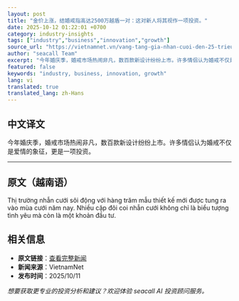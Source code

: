 ```yaml
---
layout: post
title: "金价上涨，结婚戒指高达2500万越盾一对：这对新人将其视作一项投资。"
date: 2025-10-12 01:22:01 +0700
category: industry-insights
tags: ["industry","business","innovation","growth"]
source_url: "https://vietnamnet.vn/vang-tang-gia-nhan-cuoi-den-25-trieu-cap-doi-uyen-uong-coi-nhu-khoan-dau-tu-2451536.html"
author: "seacall Team"
excerpt: "今年婚庆季，婚戒市场热闹非凡，数百款新设计纷纷上市。许多情侣认为婚戒不仅是爱情的象征，更是一项投资。..."
featured: false
keywords: "industry, business, innovation, growth"
lang: vi
translated: true
translated_lang: zh-Hans
---
```


## 中文译文

今年婚庆季，婚戒市场热闹非凡，数百款新设计纷纷上市。许多情侣认为婚戒不仅是爱情的象征，更是一项投资。

---

## 原文（越南语）

Thị trường nhẫn cưới sôi động với hàng trăm mẫu thiết kế mới được tung ra vào mùa cưới năm nay. Nhiều cặp đôi coi nhẫn cưới không chỉ là biểu tượng tình yêu mà còn là một khoản đầu tư.

## 相关信息

- **原文链接**：[查看完整新闻](https://vietnamnet.vn/vang-tang-gia-nhan-cuoi-den-25-trieu-cap-doi-uyen-uong-coi-nhu-khoan-dau-tu-2451536.html)
- **新闻来源**：VietnamNet
- **发布时间**：2025/10/11

*想要获取更专业的投资分析和建议？欢迎体验 seacall AI 投资顾问服务。*